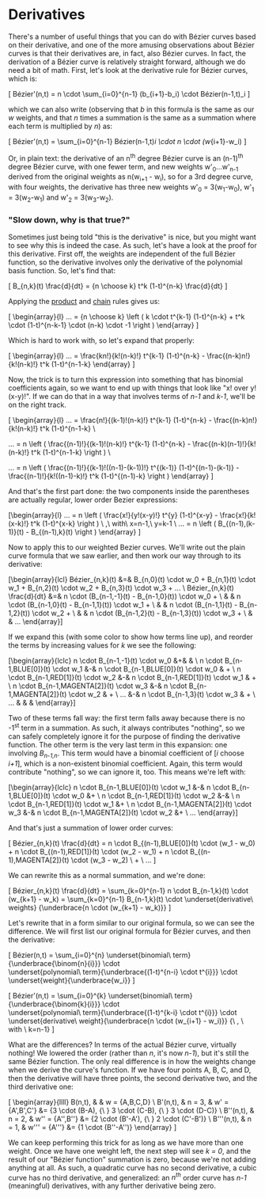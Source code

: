 # Derivatives

There's a number of useful things that you can do with Bézier curves based on their derivative, and one of the more amusing observations about Bézier curves is that their derivatives are, in fact, also Bézier curves. In fact, the derivation of a Bézier curve is relatively straight forward, although we do need a bit of math. First, let's look at the derivative rule for Bézier curves, which is:

\[
  Bézier'(n,t) = n \cdot \sum_{i=0}^{n-1} (b_{i+1}-b_i) \cdot Bézier(n-1,t)_i
\]

which we can also write (observing that <i>b</i> in this formula is the same as our <i>w</i> weights, and that <i>n</i> times a summation is the same as a summation where each term is multiplied by <i>n</i>) as:

\[
  Bézier'(n,t) = \sum_{i=0}^{n-1} Bézier(n-1,t)_i \cdot n \cdot (w_{i+1}-w_i)
\]

Or, in plain text: the derivative of an n<sup>th</sup> degree Bézier curve is an (n-1)<sup>th</sup> degree Bézier curve, with one fewer term, and new weights w'<sub>0</sub>...w'<sub>n-1</sub> derived from the original weights as n(w<sub>i+1</sub> - w<sub>i</sub>), so for a 3rd degree curve, with four weights, the derivative has three new weights w'<sub>0</sub> = 3(w<sub>1</sub>-w<sub>0</sub>), w'<sub>1</sub> = 3(w<sub>2</sub>-w<sub>1</sub>) and w'<sub>2</sub> = 3(w<sub>3</sub>-w<sub>2</sub>).

<div className="note">

### "Slow down, why is that true?"

Sometimes just being told "this is the derivative" is nice, but you might want to see why this is indeed the case. As such, let's have a look at the proof for this derivative. First off, the weights are independent of the full Bézier function, so the derivative involves only the derivative of the polynomial basis function. So, let's find that:

\[
  B_{n,k}(t) \frac{d}{dt} = {n \choose k} t^k (1-t)^{n-k} \frac{d}{dt}
\]

Applying the [product](http://en.wikipedia.org/wiki/Product_rule) and [chain](http://en.wikipedia.org/wiki/Chain_rule) rules gives us:

\[
\begin{array}{l}
  ... = {n \choose k} \left (
    k \cdot t^{k-1} (1-t)^{n-k} + t^k \cdot (1-t)^{n-k-1} \cdot (n-k) \cdot -1
  \right )
\end{array}
\]

Which is hard to work with, so let's expand that properly:

\[
\begin{array}{l}
  ... = \frac{kn!}{k!(n-k)!} t^{k-1} (1-t)^{n-k} - \frac{(n-k)n!}{k!(n-k)!} t^k (1-t)^{n-1-k}
\end{array}
\]

Now, the trick is to turn this expression into something that has binomial coefficients again, so we want to end up with things that look like "x! over y!(x-y)!". If we can do that in a way that involves terms of <i>n-1</i> and <i>k-1</i>, we'll be on the right track.

\[
\begin{array}{l}
  ... = \frac{n!}{(k-1)!(n-k)!} t^{k-1} (1-t)^{n-k} - \frac{(n-k)n!}{k!(n-k)!} t^k (1-t)^{n-1-k} \\

  ... = n \left (
    \frac{(n-1)!}{(k-1)!(n-k)!} t^{k-1} (1-t)^{n-k} - \frac{(n-k)(n-1)!}{k!(n-k)!} t^k (1-t)^{n-1-k}
  \right ) \\

  ... = n \left (
    \frac{(n-1)!}{(k-1)!((n-1)-(k-1))!} t^{(k-1)} (1-t)^{(n-1)-(k-1)} - \frac{(n-1)!}{k!((n-1)-k)!} t^k (1-t)^{(n-1)-k}
  \right )
\end{array}
\]

And that's the first part done: the two components inside the parentheses are actually regular, lower order Bezier expressions:

\[\begin{array}{l}
  ... = n \left (
    \frac{x!}{y!(x-y)!} t^{y} (1-t)^{x-y} - \frac{x!}{k!(x-k)!} t^k (1-t)^{x-k}
  \right )
  \ ,\ with\ x=n-1,\ y=k-1
  \\
  ... = n \left ( B_{(n-1),(k-1)}(t) - B_{(n-1),k}(t) \right )
\end{array}
\]

Now to apply this to our weighted Bezier curves. We'll write out the plain curve formula that we saw earlier, and then work our way through to its derivative:

\[\begin{array}{lcl}
  Bézier_{n,k}(t) &=& B_{n,0}(t) \cdot w_0 + B_{n,1}(t) \cdot w_1 + B_{n,2}(t) \cdot w_2 + B_{n,3}(t) \cdot w_3 + ... \\
  Bézier_{n,k}(t) \frac{d}{dt} &=& n \cdot (B_{n-1,-1}(t) - B_{n-1,0}(t)) \cdot w_0 + \\
                               & & n \cdot (B_{n-1,0}(t) - B_{n-1,1}(t)) \cdot w_1 + \\
                               & & n \cdot (B_{n-1,1}(t) - B_{n-1,2}(t)) \cdot w_2 + \\
                               & & n \cdot (B_{n-1,2}(t) - B_{n-1,3}(t)) \cdot w_3 + \\
                               & & ...
\end{array}\]

If we expand this (with some color to show how terms line up), and reorder the terms by increasing values for <i>k</i> we see the following:

\[\begin{array}{lclc}
  n \cdot B_{n-1,-1}(t) \cdot w_0 &+& & \\
  n \cdot B_{n-1,BLUE[0]}(t) \cdot w_1 &-& n \cdot B_{n-1,BLUE[0]}(t) \cdot w_0 & + \\
  n \cdot B_{n-1,RED[1]}(t) \cdot w_2 &-& n \cdot B_{n-1,RED[1]}(t) \cdot w_1 & + \\
  n \cdot B_{n-1,MAGENTA[2]}(t) \cdot w_3 &-& n \cdot B_{n-1,MAGENTA[2]}(t) \cdot w_2 & + \\
  ... &-& n \cdot B_{n-1,3}(t) \cdot w_3 & + \\
  ... & & &
\end{array}\]

Two of these terms fall way: the first term falls away because there is no -1<sup>st</sup> term in a summation. As such, it always contributes "nothing", so we can safely completely ignore it for the purpose of finding the derivative function. The other term is the very last term in this expansion: one involving <i>B<sub>n-1,n</sub></i>. This term would have a binomial coefficient of [<i>i</i> choose <i>i+1</i>], which is a non-existent binomial coefficient. Again, this term would contribute "nothing", so we can ignore it, too. This means we're left with:

\[\begin{array}{lclc}
  n \cdot B_{n-1,BLUE[0]}(t) \cdot w_1 &-& n \cdot B_{n-1,BLUE[0]}(t) \cdot w_0 &+ \\
  n \cdot B_{n-1,RED[1]}(t) \cdot w_2 &-& \ n \cdot B_{n-1,RED[1]}(t) \cdot w_1 &+ \\
  n \cdot B_{n-1,MAGENTA[2]}(t) \cdot w_3 &-& n \cdot B_{n-1,MAGENTA[2]}(t) \cdot w_2 &+ \\
  ...
\end{array}\]

And that's just a summation of lower order curves:

\[
  Bézier_{n,k}(t) \frac{d}{dt} = n \cdot B_{(n-1),BLUE[0]}(t) \cdot (w_1 - w_0)
                            + n \cdot B_{(n-1),RED[1]}(t) \cdot (w_2 - w_1)
                            + n \cdot B_{(n-1),MAGENTA[2]}(t) \cdot (w_3 - w_2)
                            \ + \ ...
\]

We can rewrite this as a normal summation, and we're done:

\[
  Bézier_{n,k}(t) \frac{d}{dt} = \sum_{k=0}^{n-1} n \cdot B_{n-1,k}(t) \cdot (w_{k+1} - w_k)
                               = \sum_{k=0}^{n-1} B_{n-1,k}(t) \cdot \underset{derivative\ weights}
                                 {\underbrace{n \cdot (w_{k+1} - w_k)}}
\]

</div>

Let's rewrite that in a form similar to our original formula, so we can see the difference. We will first list our original formula for Bézier curves, and then the derivative:

\[
  Bézier(n,t) = \sum_{i=0}^{n}
                \underset{binomial\ term}{\underbrace{\binom{n}{i}}}
                \cdot\
                \underset{polynomial\ term}{\underbrace{(1-t)^{n-i} \cdot t^{i}}}
                \cdot\
                \underset{weight}{\underbrace{w_i}}
\]

\[
  Bézier'(n,t) = \sum_{i=0}^{k}
                \underset{binomial\ term}{\underbrace{\binom{k}{i}}}
                \cdot\
                \underset{polynomial\ term}{\underbrace{(1-t)^{k-i} \cdot t^{i}}}
                \cdot\
                \underset{derivative\ weight}{\underbrace{n \cdot (w_{i+1} - w_i)}}
                {\ , \ with \ k=n-1}
\]


What are the differences? In terms of the actual Bézier curve, virtually nothing! We lowered the order (rather than <i>n</i>, it's now <i>n-1</i>), but it's still the same Bézier function. The only real difference is in how the weights change when we derive the curve's function. If we have four points A, B, C, and D, then the derivative will have three points, the second derivative two, and the third derivative one:

\[ \begin{array}{llll}
  B(n,t),    &        & w = \{A,B,C,D\} \\
  B'(n,t),   & n = 3, & w' = \{A',B',C'\}    &= \{3 \cdot (B-A), {\ } 3 \cdot (C-B), {\ } 3 \cdot (D-C)\} \\
  B''(n,t),  & n = 2, & w'' = \{A'',B''\}    &= \{2 \cdot (B'-A'), {\ } 2 \cdot (C'-B')\} \\
  B'''(n,t), & n = 1, & w''' = \{A'''\} &= \{1 \cdot (B''-A'')\}
\end{array} \]

We can keep performing this trick for as long as we have more than one weight. Once we have one weight left, the next step will see <i>k = 0</i>, and the result of our "Bézier function" summation is zero, because we're not adding anything at all. As such, a quadratic curve has no second derivative, a cubic curve has no third derivative, and generalized: an <i>n<sup>th</sup></i> order curve has <i>n-1</i> (meaningful) derivatives, with any further derivative being zero.
